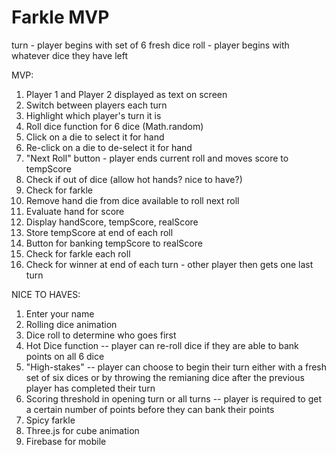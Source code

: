 # Farkle MVP

turn - player begins with set of 6 fresh dice
roll - player begins with whatever dice they have left

MVP:
1. Player 1 and Player 2 displayed as text on screen
2. Switch between players each turn
3. Highlight which player's turn it is
4. Roll dice function for 6 dice (Math.random)
5. Click on a die to select it for hand
6. Re-click on a die to de-select it for hand
7. "Next Roll" button - player ends current roll and moves score to tempScore
8. Check if out of dice (allow hot hands? nice to have?)
9. Check for farkle
10. Remove hand die from dice available to roll next roll
11. Evaluate hand for score
12. Display handScore, tempScore, realScore
13. Store tempScore at end of each roll
14. Button for banking tempScore to realScore
15. Check for farkle each roll
16. Check for winner at end of each turn - other player then gets one last turn

NICE TO HAVES:
1. Enter your name
2. Rolling dice animation
3. Dice roll to determine who goes first
4. Hot Dice function -- player can re-roll dice if they are able to bank points on all 6 dice
5. "High-stakes" -- player can choose to begin their turn either with a fresh set of six dices or by throwing the remianing dice after the previous player has completed their turn
6. Scoring threshold in opening turn or all turns -- player is required to get a certain number of points before they can bank their points
7. Spicy farkle
8. Three.js for cube animation
9. Firebase for mobile